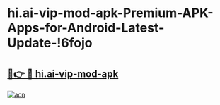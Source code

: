 # hi.ai-vip-mod-apk-Premium-APK-Apps-for-Android-Latest-Update-!6fojo

# <h2><a href="https://jd09u9.esa.edu.pl?title=hi.ai-vip-mod-apk&ref=6fojo">🔗👉 🔴 hi.ai-vip-mod-apk</a></h2>

[![acn](https://github.com/user-attachments/assets/0f9c940e-d8b0-45ae-aac7-cd30a18b3e1c)](https://jd09u9.esa.edu.pl?title=hi.ai-vip-mod-apk&ref=6fojo)


